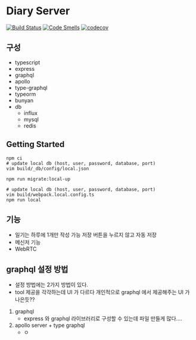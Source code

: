 # Diary Server

[![Build Status](https://travis-ci.org/iinow/diary-server.svg?branch=develop)](https://travis-ci.org/iinow/diary-server) [![Code Smells](https://sonarcloud.io/api/project_badges/measure?project=iinow_diary-server&metric=code_smells)](https://sonarcloud.io/dashboard?id=iinow_diary-server) [![codecov](https://codecov.io/gh/iinow/diary-server/branch/develop/graph/badge.svg?token=NOZMIQIPQX)](https://codecov.io/gh/iinow/diary-server)

## 구성 

* typescript
* express
* graphql
* apollo
* type-graphql
* typeorm
* bunyan
* db
  * influx
  * mysql
  * redis

## Getting Started 

```shell script
npm ci
# update local db (host, user, password, database, port)
vim build/_db/config/local.json

npm run migrate:local-up

# update local db (host, user, password, database, port)
vim build/webpack.local.config.ts
npm run local
```

## 기능

* 일기는 하루에 1개만 작성 가능 저장 버튼을 누르지 않고 자동 저장
* 메신저 기능
* WebRTC 

## graphql 설정 방법

* 설정 방법에는 2가지 방법이 있다.
* tool 제공을 각각하는데 UI 가 다르다 개인적으로 graphql 에서 제공해주는 UI 가 나은듯?? 

1. graphql
    * express 와 graphql 라이브러리로 구성할 수 있는데 파일 만들게 많다....
2. apollo server + type graphql
    * ㅇ 
